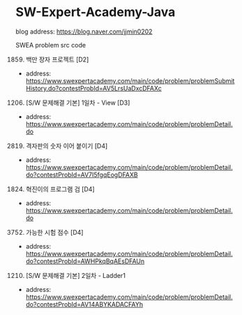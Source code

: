 # SW-Expert-Academy-Java
blog address: https://blog.naver.com/jjmin0202

SWEA problem src code

1859. 백만 장자 프로젝트 [D2]

- address: https://www.swexpertacademy.com/main/code/problem/problemSubmitHistory.do?contestProbId=AV5LrsUaDxcDFAXc


1206. [S/W 문제해결 기본] 1일차 - View [D3]

- address: https://www.swexpertacademy.com/main/code/problem/problemDetail.do


2819. 격자판의 숫자 이어 붙이기 [D4]

- address: https://www.swexpertacademy.com/main/code/problem/problemDetail.do?contestProbId=AV7I5fgqEogDFAXB


1824. 혁진이의 프로그램 검 [D4]

- address: https://www.swexpertacademy.com/main/code/problem/problemDetail.do

3752. 가능한 시험 점수 [D4]

- address: https://www.swexpertacademy.com/main/code/problem/problemDetail.do?contestProbId=AWHPkqBqAEsDFAUn

1210. [S/W 문제해결 기본] 2일차 - Ladder1

- address: https://www.swexpertacademy.com/main/code/problem/problemDetail.do?contestProbId=AV14ABYKADACFAYh

